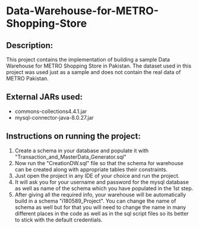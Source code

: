 # Data-Warehouse-for-METRO-Shopping-Store
## Description:
This project contains the implementation of building a sample Data Warehouse for METRO Shopping Store in Pakistan. 
The dataset used in this project was used just as a sample and does not contain the real data of METRO Pakistan. 

## External JARs used:
-  commons-collections4.4.1.jar
-  mysql-connector-java-8.0.27.jar

## Instructions on running the project:
1. Create a schema in your database and populate it with "Transaction_and_MasterData_Generator.sql" 
2. Now run the "CreationDW.sql" file so that the schema for warehouse can be created along with appropriate tables their constraints. 
2. Just open the project in any IDE of your choice and run the project. 
3. It will ask you for your username and password for the mysql database as well as name of the schema 
   which you have populated in the 1st step. 
5. After giving all the required info, your warehouse will be automatically build in a schema "i180589_Project". You can change the 
   name of schema as well but for that you will need to change the name in many different places in the code as well as in the sql script files so its better to stick with the default credentials. 
